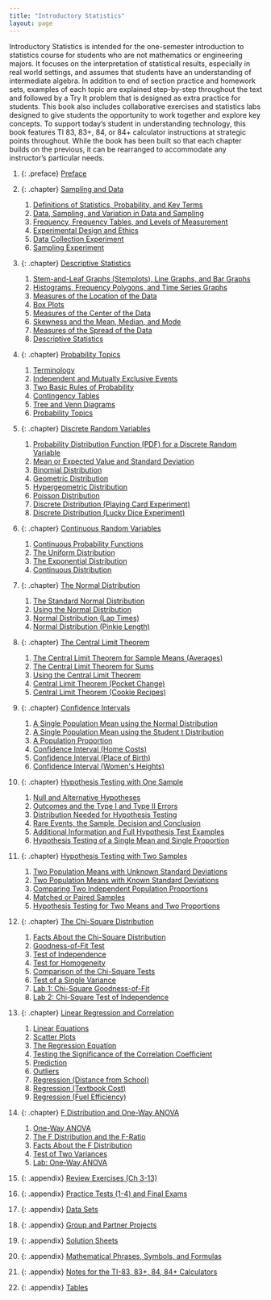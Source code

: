 ```yaml
---
title: "Introductory Statistics"
layout: page
---
```



<div data-type="abstract">
Introductory Statistics is intended for the one-semester introduction to statistics course for students who are not mathematics or engineering majors. It focuses on the interpretation of statistical results, especially in real world settings, and assumes that students have an understanding of intermediate algebra. In addition to end of section practice and homework sets, examples of each topic are explained step-by-step throughout the text and followed by a Try It problem that is designed as extra practice for students. This book also includes collaborative exercises and statistics labs designed to give students the opportunity to work together and explore key concepts. To support today’s student in understanding technology, this book features TI 83, 83+, 84, or 84+ calculator instructions at strategic points throughout. While the book has been built so that each chapter builds on the previous, it can be rearranged to accommodate any instructor’s particular needs.
</div>

1.  {: .preface} [Preface](contents/m47830.md)
2.  {: .chapter} [Sampling and Data](contents/m46913.md)
    1.  [Definitions of Statistics, Probability, and Key Terms](contents/m46909.md)
    2.  [Data, Sampling, and Variation in Data and Sampling](contents/m46885.md)
    3.  [Frequency, Frequency Tables, and Levels of Measurement](contents/m46882.md)
    4.  [Experimental Design and Ethics](contents/m46919.md)
    5.  [Data Collection Experiment](contents/m50252.md)
    6.  [Sampling Experiment](contents/m50243.md)

3.  {: .chapter} [Descriptive Statistics](contents/m46925.md)
    1.  [Stem-and-Leaf Graphs (Stemplots), Line Graphs, and Bar Graphs](contents/m46934.md)
    2.  [Histograms, Frequency Polygons, and Time Series Graphs](contents/m46924.md)
    3.  [Measures of the Location of the Data](contents/m46930.md)
    4.  [Box Plots](contents/m46920.md)
    5.  [Measures of the Center of the Data](contents/m46928.md)
    6.  [Skewness and the Mean, Median, and Mode](contents/m46931.md)
    7.  [Measures of the Spread of the Data](contents/m46922.md)
    8.  [Descriptive Statistics](contents/m50253.md)

4.  {: .chapter} [Probability Topics](contents/m46938.md)
    1.  [Terminology](contents/m46942.md)
    2.  [Independent and Mutually Exclusive Events](contents/m46948.md)
    3.  [Two Basic Rules of Probability](contents/m46947.md)
    4.  [Contingency Tables](contents/m46935.md)
    5.  [Tree and Venn Diagrams](contents/m46944.md)
    6.  [Probability Topics](contents/m50256.md)

5.  {: .chapter} [Discrete Random Variables](contents/m46955.md)
    1.  [Probability Distribution Function (PDF) for a Discrete Random Variable](contents/m46963.md)
    2.  [Mean or Expected Value and Standard Deviation](contents/m46959.md)
    3.  [Binomial Distribution](contents/m46950.md)
    4.  [Geometric Distribution](contents/m46953.md)
    5.  [Hypergeometric Distribution](contents/m46964.md)
    6.  [Poisson Distribution](contents/m46961.md)
    7.  [Discrete Distribution (Playing Card Experiment)](contents/m50257.md)
    8.  [Discrete Distribution (Lucky Dice Experiment)](contents/m50259.md)

6.  {: .chapter} [Continuous Random Variables](contents/m46967.md)
    1.  [Continuous Probability Functions](contents/m46965.md)
    2.  [The Uniform Distribution](contents/m46972.md)
    3.  [The Exponential Distribution](contents/m46969.md)
    4.  [Continuous Distribution](contents/m50260.md)

7.  {: .chapter} [The Normal Distribution](contents/m46977.md)
    1.  [The Standard Normal Distribution](contents/m46980.md)
    2.  [Using the Normal Distribution](contents/m46973.md)
    3.  [Normal Distribution (Lap Times)](contents/m50261.md)
    4.  [Normal Distribution (Pinkie Length)](contents/m50264.md)

8.  {: .chapter} [The Central Limit Theorem](contents/m46983.md)
    1.  [The Central Limit Theorem for Sample Means (Averages)](contents/m46994.md)
    2.  [The Central Limit Theorem for Sums](contents/m46997.md)
    3.  [Using the Central Limit Theorem](contents/m46992.md)
    4.  [Central Limit Theorem (Pocket Change)](contents/m50268.md)
    5.  [Central Limit Theorem (Cookie Recipes)](contents/m50269.md)

9.  {: .chapter} [Confidence Intervals](contents/m47008.md)
    1.  [A Single Population Mean using the Normal Distribution](contents/m47002.md)
    2.  [A Single Population Mean using the Student t Distribution](contents/m47001.md)
    3.  [A Population Proportion](contents/m46999.md)
    4.  [Confidence Interval (Home Costs)](contents/m50270.md)
    5.  [Confidence Interval (Place of Birth)](contents/m50272.md)
    6.  [Confidence Interval (Women\'s Heights)](contents/m50274.md)

10. {: .chapter} [Hypothesis Testing with One Sample](contents/m47041.md)
    1.  [Null and Alternative Hypotheses](contents/m47033.md)
    2.  [Outcomes and the Type I and Type II Errors](contents/m47029.md)
    3.  [Distribution Needed for Hypothesis Testing](contents/m47036.md)
    4.  [Rare Events, the Sample, Decision and Conclusion](contents/m47044.md)
    5.  [Additional Information and Full Hypothesis Test Examples](contents/m47019.md)
    6.  [Hypothesis Testing of a Single Mean and Single Proportion](contents/m50277.md)

11. {: .chapter} [Hypothesis Testing with Two Samples](contents/m47057.md)
    1.  [Two Population Means with Unknown Standard Deviations](contents/m47050.md)
    2.  [Two Population Means with Known Standard Deviations](contents/m47061.md)
    3.  [Comparing Two Independent Population Proportions](contents/m47060.md)
    4.  [Matched or Paired Samples](contents/m47045.md)
    5.  [Hypothesis Testing for Two Means and Two Proportions](contents/m50278.md)

12. {: .chapter} [The Chi-Square Distribution](contents/m47088.md)
    1.  [Facts About the Chi-Square Distribution](contents/m47062.md)
    2.  [Goodness-of-Fit Test](contents/m47064.md)
    3.  [Test of Independence](contents/m47077.md)
    4.  [Test for Homogeneity](contents/m47091.md)
    5.  [Comparison of the Chi-Square Tests](contents/m47082.md)
    6.  [Test of a Single Variance](contents/m47085.md)
    7.  [Lab 1: Chi-Square Goodness-of-Fit](contents/m50279.md)
    8.  [Lab 2: Chi-Square Test of Independence](contents/m50280.md)

13. {: .chapter} [Linear Regression and Correlation](contents/m47098.md)
    1.  [Linear Equations](contents/m47100.md)
    2.  [Scatter Plots](contents/m47109.md)
    3.  [The Regression Equation](contents/m47117.md)
    4.  [Testing the Significance of the Correlation Coefficient](contents/m47111.md)
    5.  [Prediction](contents/m47105.md)
    6.  [Outliers](contents/m47107.md)
    7.  [Regression (Distance from School)](contents/m50283.md)
    8.  [Regression (Textbook Cost)](contents/m50285.md)
    9.  [Regression (Fuel Efficiency)](contents/m50287.md)

14. {: .chapter} [F Distribution and One-Way ANOVA](contents/m47121.md)
    1.  [One-Way ANOVA](contents/m47124.md)
    2.  [The F Distribution and the F-Ratio](contents/m47128.md)
    3.  [Facts About the F Distribution](contents/m47119.md)
    4.  [Test of Two Variances](contents/m47125.md)
    5.  [Lab: One-Way ANOVA](contents/m50288.md)

15. {: .appendix} [Review Exercises (Ch 3-13)](contents/m47864.md)
16. {: .appendix} [Practice Tests (1-4) and Final Exams](contents/m47865.md)
17. {: .appendix} [Data Sets](contents/m47873.md)
18. {: .appendix} [Group and Partner Projects](contents/m47874.md)
19. {: .appendix} [Solution Sheets](contents/m47882.md)
20. {: .appendix} [Mathematical Phrases, Symbols, and Formulas](contents/m47891.md)
21. {: .appendix} [Notes for the TI-83, 83+, 84, 84+ Calculators](contents/m47896.md)
22. {: .appendix} [Tables](contents/m47875.md)

